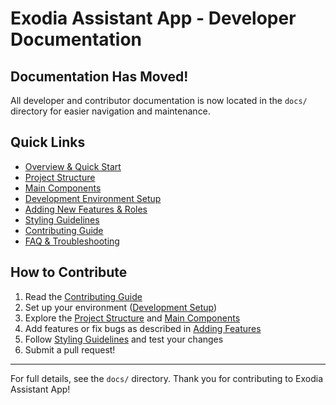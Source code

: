 # Exodia Assistant App - Developer Documentation

## Documentation Has Moved!

All developer and contributor documentation is now located in the `docs/` directory for easier navigation and maintenance.

## Quick Links
- [Overview & Quick Start](docs/index.md)
- [Project Structure](docs/structure.md)
- [Main Components](docs/components.md)
- [Development Environment Setup](docs/development.md)
- [Adding New Features & Roles](docs/features.md)
- [Styling Guidelines](docs/styling.md)
- [Contributing Guide](docs/contributing.md)
- [FAQ & Troubleshooting](docs/faq.md)

## How to Contribute
1. Read the [Contributing Guide](docs/contributing.md)
2. Set up your environment ([Development Setup](docs/development.md))
3. Explore the [Project Structure](docs/structure.md) and [Main Components](docs/components.md)
4. Add features or fix bugs as described in [Adding Features](docs/features.md)
5. Follow [Styling Guidelines](docs/styling.md) and test your changes
6. Submit a pull request!

---

For full details, see the `docs/` directory. Thank you for contributing to Exodia Assistant App!